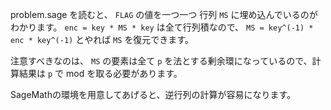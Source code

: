 problem.sage を読むと、 `FLAG` の値を一つ一つ 行列 `MS` に埋め込んでいるのがわかります。
`enc = key * MS * key` は全て行列積なので、 `MS = key^(-1) * enc * key^(-1)` とやれば `MS` を復元できます。

注意すべきなのは、 `MS` の要素は全て `p` を法とする剰余環になっているので、計算結果は `p` で mod を取る必要があります。

SageMathの環境を用意してあげると、逆行列の計算が容易になります。
